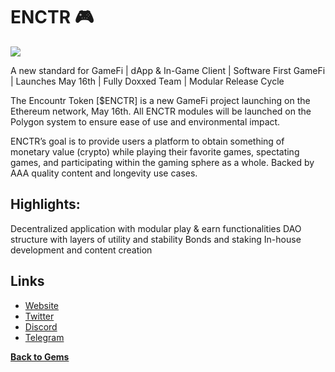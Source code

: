 
# ENCTR 🎮

[![](https://files.catbox.moe/r4b8yr.jpg)](https://files.catbox.moe/yiwpr2.mp4)

A new standard for GameFi | dApp & In-Game Client | Software First GameFi | Launches May 16th | Fully Doxxed Team | Modular Release Cycle

The Encountr Token [$ENCTR] is a new GameFi project launching on the Ethereum network, May 16th. All ENCTR modules will be launched on the Polygon system to ensure ease of use and environmental impact.

ENCTR’s goal is to provide users a platform to obtain something of monetary value (crypto) while playing their favorite games, spectating games, and participating within the gaming sphere as a whole. Backed by AAA quality content and longevity use cases.

## Highlights:
Decentralized application with modular play & earn functionalities
 DAO structure with layers of utility and stability
 Bonds and staking
 In-house development and content creation

## Links
- [Website](https://www.enctr.gg) 
- [Twitter](https://www.twitter.com/ENCTR_Official) 
- [Discord](https://discord.com/invite/SwEEyNZzJx)
- [Telegram](https://t.me/EncountrOfficial)

[**Back to Gems** ](https://shipwreckc0ve.gitbook.io/shipwreck-cove/gems)